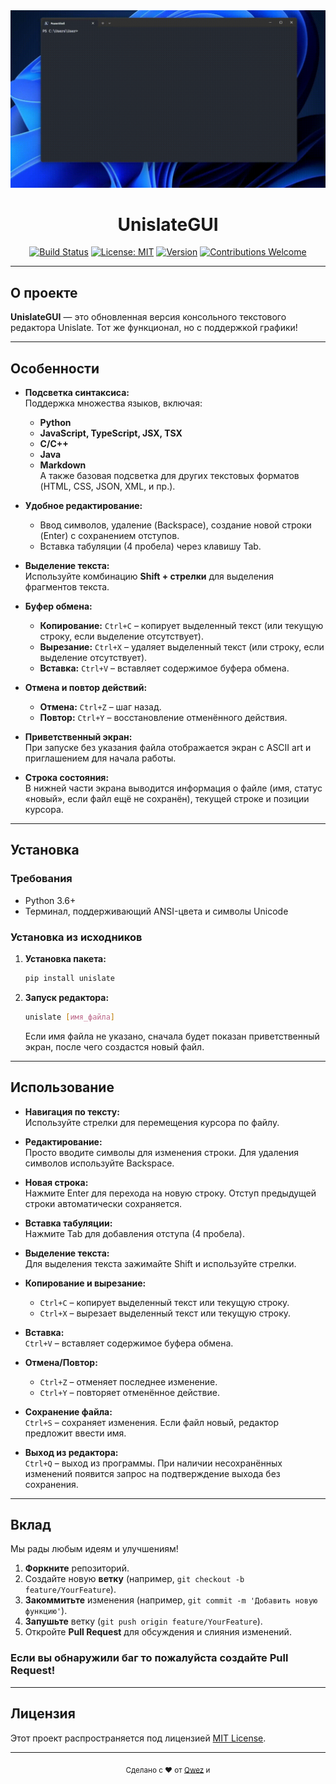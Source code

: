 <div align="center">
  <img src="https://github.com/Qwez-source/Unislate/blob/main/demo.gif?raw=true">
  
  <h1>UnislateGUI</h1>
  
  [![Build Status](https://img.shields.io/badge/build-passing-brightgreen.svg)](#)
  [![License: MIT](https://img.shields.io/badge/License-MIT-yellow.svg)](#)
  [![Version](https://img.shields.io/badge/version-0.1.3-blue.svg)](#)
  [![Contributions Welcome](https://img.shields.io/badge/contributions-welcome-brightgreen.svg)](#)
</div>

---

## О проекте

**UnislateGUI** — это обновленная версия консольного текстового редактора Unislate. Тот же функционал, но с поддержкой графики! 

---

## Особенности

- **Подсветка синтаксиса:**  
  Поддержка множества языков, включая:
  - **Python**
  - **JavaScript, TypeScript, JSX, TSX**
  - **C/C++**
  - **Java**
  - **Markdown**  
  А также базовая подсветка для других текстовых форматов (HTML, CSS, JSON, XML, и пр.).

- **Удобное редактирование:**  
  - Ввод символов, удаление (Backspace), создание новой строки (Enter) с сохранением отступов.
  - Вставка табуляции (4 пробела) через клавишу Tab.

- **Выделение текста:**  
  Используйте комбинацию **Shift + стрелки** для выделения фрагментов текста.

- **Буфер обмена:**  
  - **Копирование:** `Ctrl+C` – копирует выделенный текст (или текущую строку, если выделение отсутствует).
  - **Вырезание:** `Ctrl+X` – удаляет выделенный текст (или строку, если выделение отсутствует).
  - **Вставка:** `Ctrl+V` – вставляет содержимое буфера обмена.  

- **Отмена и повтор действий:**  
  - **Отмена:** `Ctrl+Z` – шаг назад.
  - **Повтор:** `Ctrl+Y` – восстановление отменённого действия.

- **Приветственный экран:**  
  При запуске без указания файла отображается экран с ASCII art и приглашением для начала работы.

- **Строка состояния:**  
  В нижней части экрана выводится информация о файле (имя, статус «новый», если файл ещё не сохранён), текущей строке и позиции курсора.

---

## Установка

### Требования

- Python 3.6+
- Терминал, поддерживающий ANSI-цвета и символы Unicode

### Установка из исходников

1. **Установка пакета:**

   ```bash
   pip install unislate
   ```

2. **Запуск редактора:**

   ```bash
   unislate [имя_файла]
   ```

   Если имя файла не указано, сначала будет показан приветственный экран, после чего создастся новый файл.

---

## Использование

- **Навигация по тексту:**  
  Используйте стрелки для перемещения курсора по файлу.

- **Редактирование:**  
  Просто вводите символы для изменения строки. Для удаления символов используйте Backspace.

- **Новая строка:**  
  Нажмите Enter для перехода на новую строку. Отступ предыдущей строки автоматически сохраняется.

- **Вставка табуляции:**  
  Нажмите Tab для добавления отступа (4 пробела).

- **Выделение текста:**  
  Для выделения текста зажимайте Shift и используйте стрелки.

- **Копирование и вырезание:**  
  - `Ctrl+C` – копирует выделенный текст или текущую строку.
  - `Ctrl+X` – вырезает выделенный текст или текущую строку.

- **Вставка:**  
  `Ctrl+V` – вставляет содержимое буфера обмена.

- **Отмена/Повтор:**  
  - `Ctrl+Z` – отменяет последнее изменение.
  - `Ctrl+Y` – повторяет отменённое действие.

- **Сохранение файла:**  
  `Ctrl+S` – сохраняет изменения. Если файл новый, редактор предложит ввести имя.

- **Выход из редактора:**  
  `Ctrl+Q` – выход из программы. При наличии несохранённых изменений появится запрос на подтверждение выхода без сохранения.

---

## Вклад

Мы рады любым идеям и улучшениям!

1. **Форкните** репозиторий.
2. Создайте новую **ветку** (например, `git checkout -b feature/YourFeature`).
3. **Закоммитьте** изменения (например, `git commit -m 'Добавить новую функцию'`).
4. **Запушьте** ветку (`git push origin feature/YourFeature`).
5. Откройте **Pull Request** для обсуждения и слияния изменений.

### Если вы обнаружили баг то пожалуйста создайте Pull Request!   

---

## Лицензия

Этот проект распространяется под лицензией [MIT License](LICENSE).

---

<div align="center">
  <sub>Сделано с ♥️ от <a href="https://github.com/qwez-source">Qwez</a> и <a href="https://github.com/Vokich"></sub>
</div>
